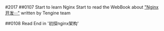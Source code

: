 #2017
##0107 Start to learn Nginx
Start to read the WebBook about ["Nginx开发···"](http://tengine.taobao.org/book) written by Tengine team

##0108 Read End in '初探nginx架构'